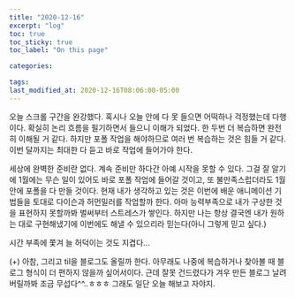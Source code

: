 ```yaml
---
title: "2020-12-16"
excerpt: "log"
toc: true
toc_sticky: true
toc_label: "On this page"

categories:

tags:
last_modified_at: 2020-12-16T08:06:00-05:00
---
```


오늘 스크롤 구간을 완강했다. 혹시나 오늘 안에 다 못 들으면 어떡하나 걱정했는데 다행이다. 확실히 논리 흐름을 필기하면서 들으니 이해가 되었다. 한 두번 더 복습하면 완전히 이해될 거 같다. 하지만 포폴 작업을 해야하므로 여러 번 복습하는 것은 힘들 거 같다. 이번 달까지는 최대한 다 듣고 바로 작업에 들어가야 한다.

세상에 완벽한 준비란 없다. 계속 준비만 하다간 아예 시작을 못할 수 있다. 그걸 잘 알기에 1월에는 무슨 일이 있어도 바로 포폴 작업에 들어갈 것이고, 또 불만족스럽더라도 1월 안에 포폴을 다 만들 것이다. 현재 내가 생각하고 있는 것은 이번에 배운 애니메이션 기법들을 토대로 다이슨과 허먼밀러를 작업할까 한다. 아마 능력부족으로 내가 구상한 것을 표현하지 못할까봐 벌써부터 스트레스가 쌓인다. 하지만 나는 항상 결국엔 내가 원하는 대로 구현해냈기에 이번에도 해낼 수 있으리라 믿는다(아니 그렇게 믿고 싶다.)

시간 부족에 쫓겨 늘 허덕이는 것도 지겹다...

(+) 아참, 그리고 til을 블로그도 올릴까 한다.
아무래도 나중에 복습하거나 찾아볼 때 블로그 형식이 더 편하지 않을까 싶어서이다.
근데 잘못 건드렸다가 겨우 만든 블로그 날려버릴까봐 조금 무섭다^^..ㅎㅎㅎ 그래도 일단 오늘 해보고 자야지.
